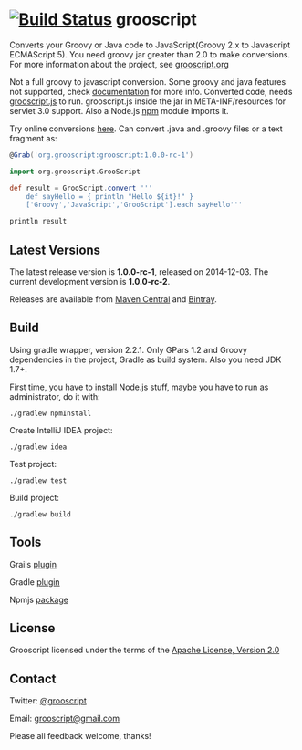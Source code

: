 [![Build Status](https://snap-ci.com/chiquitinxx/grooscript/branch/master/build_image)](https://snap-ci.com/chiquitinxx/grooscript/branch/master)
grooscript
===

Converts your Groovy or Java code to JavaScript(Groovy 2.x to Javascript ECMAScript 5). You need groovy jar greater
than 2.0 to make conversions. For more information about the project, see [grooscript.org](http://grooscript.org)

Not a full groovy to javascript conversion. Some groovy and java features not supported, check
[documentation](http://grooscript.org/doc.html) for more info. Converted code, needs
[grooscript.js](https://github.com/chiquitinxx/grooscript/blob/master/src/main/resources/META-INF/resources/grooscript.js)
to run. grooscript.js inside the jar in META-INF/resources for servlet 3.0 support. Also a Node.js
[npm](http://www.npmjs.org/package/grooscript) module imports it.

Try online conversions [here](http://grooscript.org/conversions.html). Can convert .java and .groovy files or a text fragment as:

```groovy
@Grab('org.grooscript:grooscript:1.0.0-rc-1')

import org.grooscript.GrooScript

def result = GrooScript.convert '''
    def sayHello = { println "Hello ${it}!" }
    ['Groovy','JavaScript','GrooScript'].each sayHello'''

println result
```

Latest Versions
---
The latest release version is **1.0.0-rc-1**, released on 2014-12-03. The current development
version is **1.0.0-rc-2**.

Releases are available from [Maven Central](https://search.maven.org/#search%7Cga%7C1%7Ca%3A%22grooscript%22)
and [Bintray](https://bintray.com/chiquitinxx/grooscript/org.grooscript%3Agrooscript/view).

Build
---
Using gradle wrapper, version 2.2.1. Only GPars 1.2 and Groovy dependencies in the project, Gradle as build system. Also you need JDK 1.7+.

First time, you have to install Node.js stuff, maybe you have to run as administrator, do it with:

    ./gradlew npmInstall

Create IntelliJ IDEA project:

    ./gradlew idea

Test project:

    ./gradlew test

Build project:

    ./gradlew build

Tools
---

Grails [plugin](http://grails.org/plugin/grooscript)

Gradle [plugin](http://plugins.gradle.org/plugin/org.grooscript.conversion)

Npmjs [package](https://www.npmjs.org/package/grooscript)

License
---

Grooscript licensed under the terms of the [Apache License, Version 2.0](http://www.apache.org/licenses/LICENSE-2.0.html)

Contact
---

Twitter: [@grooscript](http://twitter.com/grooscript)

Email: <grooscript@gmail.com>

Please all feedback welcome, thanks!
